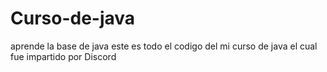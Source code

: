 # Curso-de-java
aprende la base de java este es todo el codigo del mi curso de java el cual fue impartido por Discord
